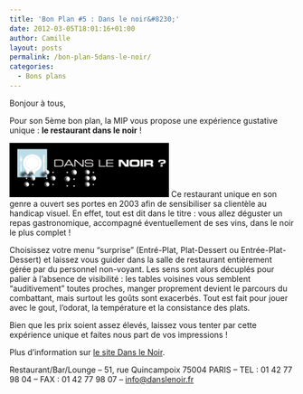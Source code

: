 ```yaml
---
title: 'Bon Plan #5 : Dans le noir&#8230;'
date: 2012-03-05T18:01:16+01:00
author: Camille
layout: posts
permalink: /bon-plan-5dans-le-noir/
categories:
  - Bons plans
---
```

Bonjour à tous,

Pour son 5ème bon plan, la MIP vous propose une expérience gustative unique : **le restaurant dans le noir** !

<img class="size-full wp-image-808 alignleft" title="DansLeNoir1" src="/assets/uploads/2012/03/DansLeNoir1.png" alt="" width="282" height="96" /> Ce restaurant unique en son genre a ouvert ses portes en 2003 afin de sensibiliser sa clientèle au handicap visuel. En effet, tout est dit dans le titre : vous allez déguster un repas gastronomique, accompagné éventuellement de ses vins, dans le noir le plus complet !

Choisissez votre menu &#8220;surprise&#8221; (Entré-Plat, Plat-Dessert ou Entrée-Plat-Dessert) et laissez vous guider dans la salle de restaurant entièrement gérée par du personnel non-voyant. Les sens sont alors décuplés pour palier à l&#8217;absence de visibilité : les tables voisines vous semblent &#8220;auditivement&#8221; toutes proches, manger proprement devient le parcours du combattant, mais surtout les goûts sont exacerbés. Tout est fait pour jouer avec le gout, l’odorat, la température et la consistance des plats.

Bien que les prix soient assez élevés, laissez vous tenter par cette expérience unique et faites nous part de vos impressions !

Plus d&#8217;information sur [le site Dans le Noir](https://www.danslenoir.com/accueil/accueil.php "Restaurant Dans le noir - Paris").

Restaurant/Bar/Lounge &#8211; 51, rue Quincampoix 75004 PARIS &#8211; TEL : 01 42 77 98 04 &#8211; FAX : 01 42 77 98 07 &#8211; <info@danslenoir.fr>
